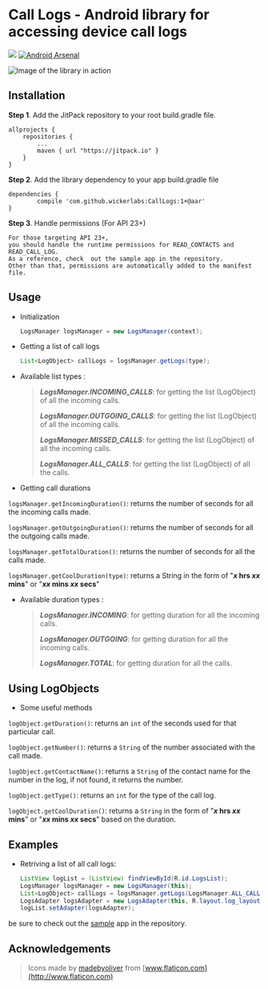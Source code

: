 
**Call Logs** - Android library for accessing device call logs
================
[![](https://jitpack.io/v/wickerlabs/CallLogs.svg)](https://jitpack.io/#wickerlabs/CallLogs)
[![Android Arsenal](https://img.shields.io/badge/Android%20Arsenal-Call%20logs-brightgreen.svg?style=flat)](http://android-arsenal.com/details/1/4523)

![Image of the library in action](https://s25.postimg.org/3pxthhhhr/device_2016_10_13_150816.png "screenshot")


Installation
-------------

 **Step 1**. Add the JitPack repository to your root build.gradle file.
 

    allprojects {
		repositories {
			...
			maven { url "https://jitpack.io" }
		}
	}

**Step 2**. Add the library dependency to your app build.gradle file

    dependencies {
	        compile 'com.github.wickerlabs:CallLogs:1+@aar'
	}

**Step 3**. Handle permissions (For API 23+)

    For those targeting API 23+, 
    you should handle the runtime permissions for READ_CONTACTS and READ_CALL_LOG. 
    As a reference, check  out the sample app in the repository. 
    Other than that, permissions are automatically added to the manifest file.

Usage
-------------

 - Initialization

     ```java
     LogsManager logsManager = new LogsManager(context);
     ```

 
 - Getting a list of call logs
 

     ```java
     List<LogObject> callLogs = logsManager.getLogs(type);
     ```

  
  - Available list types :
	 >  
	 >  ***LogsManager.INCOMING_CALLS***: for getting the list (LogObject) of all the incoming calls.
	 >  
	 >  ***LogsManager.OUTGOING_CALLS***: for getting the list (LogObject) of all the incoming calls.
	 >  
	 >  ***LogsManager.MISSED_CALLS***: for getting the list (LogObject) of all the incoming calls.
	 >  
	 >  ***LogsManager.ALL_CALLS***: for getting the list (LogObject) of all the calls.
 
 - Getting call durations
 
 `logsManager.getIncomingDuration()`: returns the number of seconds for all the incoming calls made.
 
 `logsManager.getOutgoingDuration()`: returns the number of seconds for all the outgoing calls made.

  `logsManager.getTotalDuration()`: returns the number of seconds for all the calls made.

 `logsManager.getCoolDuration(type)`: returns a String in the form of  "***x* hrs *xx* mins**" or "***xx* mins *xx* secs**"
 
  - Available duration types :
	>  
	>  ***LogsManager.INCOMING***: for getting duration for all the incoming calls.
	>  
	>  ***LogsManager.OUTGOING***: for getting duration for all the incoming calls.
	>  
	>    ***LogsManager.TOTAL***: for getting duration for all the calls.

Using LogObjects
--------------------
- Some useful methods
 
 `logObject.getDuration()`: returns an `int`  of the seconds used for that particular call.
 
 `logObject.getNumber()`: returns a `String` of the number associated with the call made.

 `logObject.getContactName()`: returns a `String` of the contact name for the number in the log, if not found, it returns the number.

  `logObject.getType()`: returns an `int` for the type of the call log.

 `logObject.getCoolDuration()`: returns a `String` in the form of  "***x* hrs *xx* mins**" or "***xx* mins *xx* secs**" based on the duration.

Examples
--------
- Retriving a list of all call logs:

	```java
	ListView logList = (ListView) findViewById(R.id.LogsList);
	LogsManager logsManager = new LogsManager(this);
	List<LogObject> callLogs = logsManager.getLogs(LogsManager.ALL_CALLS);
	LogsAdapter logsAdapter = new LogsAdapter(this, R.layout.log_layout, callLogs);
	logList.setAdapter(logsAdapter);
	```


be sure to check out the [sample](https://github.com/wickerlabs/CallLogs/tree/master/SampleApp) app in the repository.

Acknowledgements
----------------
> Icons made by [madebyoliver](http://www.flaticon.com/authors/madebyoliver) from [www.flaticon.com](http://www.flaticon.com) 
